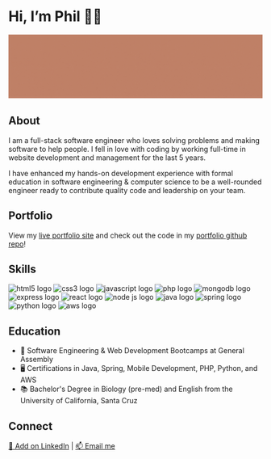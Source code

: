 <html>
<head>
</head>
<body>
  <h1>Hi, I’m Phil 👋🏼 </h1>
  <img src="/banner.gif" alt="Image that reads "Phil Garbrecht, Full-Stack Software Engineer">         
  
  <h2>About</h2>      
  <p>I am a full-stack software engineer who loves solving problems and making software to help people. I fell in love with coding by working full-time in website development and management for the last 5 years.</p>
  <p>I have enhanced my hands-on development experience with formal education in software engineering & computer science to be a well-rounded engineer ready to contribute quality code and leadership on your team.</p>
  
  <h2>Portfolio</h2>    
  <p>View my <a href = "https://pgarbrecht.github.io">live portfolio site</a> and check out the code in my <a href = "https://github.com/pgarbrecht/pgarbrecht.github.io">portfolio github repo</a>!</p>
  
  <h2>Skills</h2>   <!--Note: the space needs to be below this for proper formatting -->
                                                                                             
  <img src="https://cdn.jsdelivr.net/gh/devicons/devicon/icons/html5/html5-plain-wordmark.svg" height="60px" alt="html5 logo"/>  <img src="https://cdn.jsdelivr.net/gh/devicons/devicon/icons/css3/css3-plain-wordmark.svg" height="60px" alt="css3 logo"/>  <img src="https://cdn.jsdelivr.net/gh/devicons/devicon/icons/javascript/javascript-plain.svg" height="60px" alt="javascript logo"/>  <img src="https://cdn.jsdelivr.net/gh/devicons/devicon/icons/php/php-plain.svg" height="60px" alt="php logo"/>  <img src="https://cdn.jsdelivr.net/gh/devicons/devicon/icons/mongodb/mongodb-plain-wordmark.svg" height="60px" alt="mongodb logo"/>  <img src="https://cdn.jsdelivr.net/gh/devicons/devicon/icons/express/express-original-wordmark.svg" height="60px" alt="express logo"/>  <img src="https://cdn.jsdelivr.net/gh/devicons/devicon/icons/react/react-original-wordmark.svg" height="60px" alt="react logo"/>  <img src="https://cdn.jsdelivr.net/gh/devicons/devicon/icons/nodejs/nodejs-plain-wordmark.svg" height="60px" alt="node js logo"/>  <img src="https://cdn.jsdelivr.net/gh/devicons/devicon/icons/java/java-plain-wordmark.svg" height="60px" alt="java logo"/>  <img src="https://cdn.jsdelivr.net/gh/devicons/devicon/icons/spring/spring-plain-wordmark.svg" height="60px" alt="spring logo"/>  <img src="https://cdn.jsdelivr.net/gh/devicons/devicon/icons/python/python-original-wordmark.svg" height="60px" alt="python logo"/>  <img src="https://cdn.jsdelivr.net/gh/devicons/devicon/icons/amazonwebservices/amazonwebservices-original-wordmark.svg" height="60px" alt="aws logo"/> 

  <h2>Education</h2>                                                                                                                 
  <ul>
    <li>🥾 Software Engineering & Web Development Bootcamps at General Assembly</li>
    <li>🖥️ Certifications in Java, Spring, Mobile Development, PHP, Python, and AWS</li>
    <li>📚 Bachelor's Degree in Biology (pre-med) and English from the University of California, Santa Cruz</li>
  </ul>
  
  <h2>Connect</h2> 
  <a href = "https://www.linkedin.com/in/philgarbrecht/">🔗 Add on LinkedIn</a> | <a href = "mailto: philgarbrecht@gmail.com">📫 Email me</a>                                                                                                                             
  </body>
</html>
